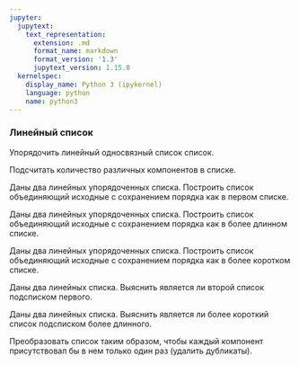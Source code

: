 ```yaml
---
jupyter:
  jupytext:
    text_representation:
      extension: .md
      format_name: markdown
      format_version: '1.3'
      jupytext_version: 1.15.0
  kernelspec:
    display_name: Python 3 (ipykernel)
    language: python
    name: python3
---
```


### Линейный список


Упорядочить линейный односвязный список список.


Подсчитать количество различных компонентов в списке.


Даны два линейных упорядоченных списка.
Построить список объединяющий исходные с сохранением порядка как в первом списке.


Даны два линейных упорядоченных списка.
Построить список объединяющий исходные с сохранением порядка как в более длинном списке.


Даны два линейных упорядоченных списка.
Построить список объединяющий исходные с сохранением порядка как в более коротком списке.


Даны два линейных списка.
Выяснить является ли второй список подсписком первого.

Даны два линейных списка.
Выяснить является ли более короткий список подсписком более длинного.

Преобразовать список таким образом, чтобы каждый компонент присутствовал
бы в нем только один раз (удалить дубликаты).

